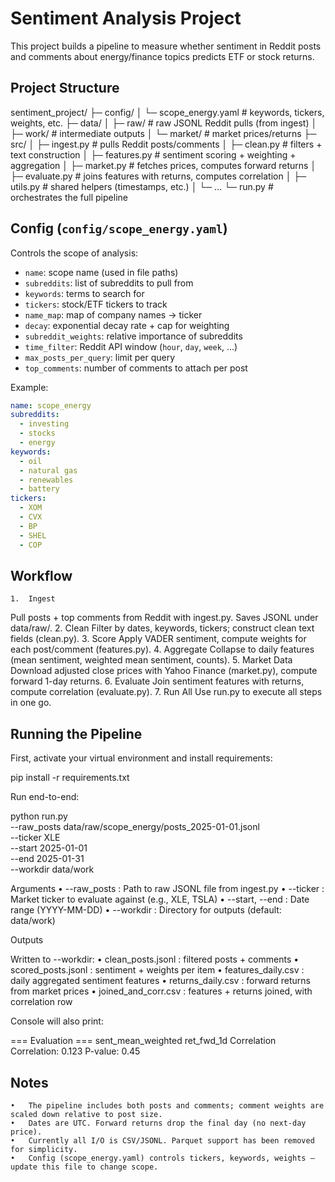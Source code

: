 # Sentiment Analysis Project

This project builds a pipeline to measure whether sentiment in Reddit posts and comments about energy/finance topics predicts ETF or stock returns.

## Project Structure

sentiment_project/
├─ config/
│  └─ scope_energy.yaml   # keywords, tickers, weights, etc.
├─ data/
│  ├─ raw/                # raw JSONL Reddit pulls (from ingest)
│  ├─ work/               # intermediate outputs
│  └─ market/             # market prices/returns
├─ src/
│  ├─ ingest.py           # pulls Reddit posts/comments
│  ├─ clean.py            # filters + text construction
│  ├─ features.py         # sentiment scoring + weighting + aggregation
│  ├─ market.py           # fetches prices, computes forward returns
│  ├─ evaluate.py         # joins features with returns, computes correlation
│  ├─ utils.py            # shared helpers (timestamps, etc.)
│  └─ …
└─ run.py                 # orchestrates the full pipeline

## Config (`config/scope_energy.yaml`)

Controls the scope of analysis:

- `name`: scope name (used in file paths)
- `subreddits`: list of subreddits to pull from
- `keywords`: terms to search for
- `tickers`: stock/ETF tickers to track
- `name_map`: map of company names → ticker
- `decay`: exponential decay rate + cap for weighting
- `subreddit_weights`: relative importance of subreddits
- `time_filter`: Reddit API window (`hour`, `day`, `week`, …)
- `max_posts_per_query`: limit per query
- `top_comments`: number of comments to attach per post

Example:

```yaml
name: scope_energy
subreddits:
  - investing
  - stocks
  - energy
keywords:
  - oil
  - natural gas
  - renewables
  - battery
tickers:
  - XOM
  - CVX
  - BP
  - SHEL
  - COP
```
## Workflow
	1.	Ingest
Pull posts + top comments from Reddit with ingest.py. Saves JSONL under data/raw/.
	2.	Clean
Filter by dates, keywords, tickers; construct clean text fields (clean.py).
	3.	Score
Apply VADER sentiment, compute weights for each post/comment (features.py).
	4.	Aggregate
Collapse to daily features (mean sentiment, weighted mean sentiment, counts).
	5.	Market Data
Download adjusted close prices with Yahoo Finance (market.py), compute forward 1-day returns.
	6.	Evaluate
Join sentiment features with returns, compute correlation (evaluate.py).
	7.	Run All
Use run.py to execute all steps in one go.

## Running the Pipeline

First, activate your virtual environment and install requirements:

pip install -r requirements.txt

Run end-to-end:

python run.py \
  --raw_posts data/raw/scope_energy/posts_2025-01-01.jsonl \
  --ticker XLE \
  --start 2025-01-01 \
  --end 2025-01-31 \
  --workdir data/work

Arguments
	•	--raw_posts : Path to raw JSONL file from ingest.py
	•	--ticker : Market ticker to evaluate against (e.g., XLE, TSLA)
	•	--start, --end : Date range (YYYY-MM-DD)
	•	--workdir : Directory for outputs (default: data/work)

Outputs

Written to --workdir:
	•	clean_posts.jsonl : filtered posts + comments
	•	scored_posts.jsonl : sentiment + weights per item
	•	features_daily.csv : daily aggregated sentiment features
	•	returns_daily.csv : forward returns from market prices
	•	joined_and_corr.csv : features + returns joined, with correlation row

Console will also print:

=== Evaluation ===
             sent_mean_weighted ret_fwd_1d
Correlation  Correlation: 0.123  P-value: 0.45

## Notes
	•	The pipeline includes both posts and comments; comment weights are scaled down relative to post size.
	•	Dates are UTC. Forward returns drop the final day (no next-day price).
	•	Currently all I/O is CSV/JSONL. Parquet support has been removed for simplicity.
	•	Config (scope_energy.yaml) controls tickers, keywords, weights — update this file to change scope.
